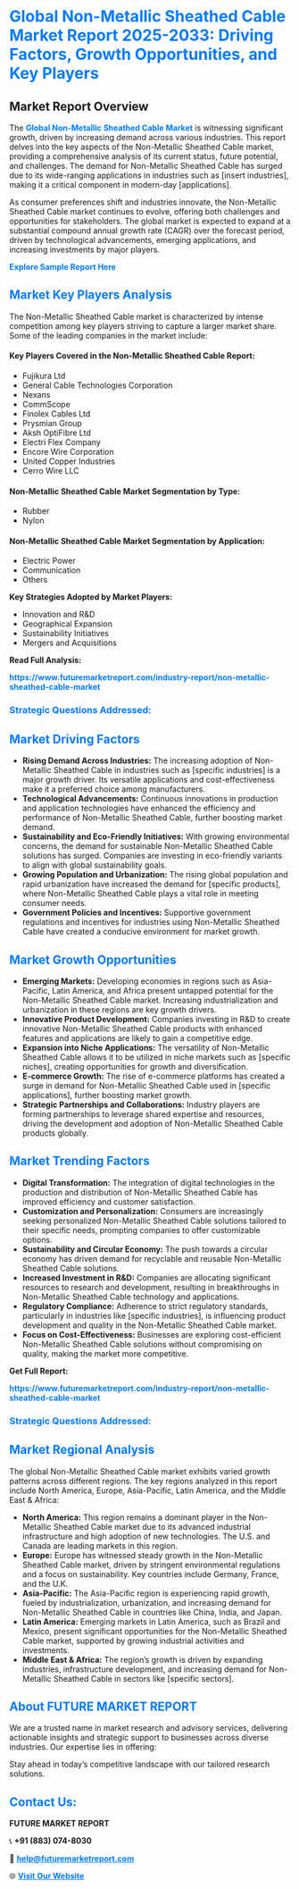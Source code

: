 <h1 style="color: #007BFF;">Global Non-Metallic Sheathed Cable Market Report 2025-2033: Driving Factors, Growth Opportunities, and Key Players</h1>

<section id="overview">
<h2>Market Report Overview</h2>
<p>The <a href="https://www.futuremarketreport.com/industry-report/non-metallic-sheathed-cable-market" style="color: #007BFF; text-decoration: none;"><strong>Global Non-Metallic Sheathed Cable Market</strong></a> is witnessing significant growth, driven by increasing demand across various industries. This report delves into the key aspects of the Non-Metallic Sheathed Cable market, providing a comprehensive analysis of its current status, future potential, and challenges. The demand for Non-Metallic Sheathed Cable has surged due to its wide-ranging applications in industries such as [insert industries], making it a critical component in modern-day [applications].</p>
<p>As consumer preferences shift and industries innovate, the Non-Metallic Sheathed Cable market continues to evolve, offering both challenges and opportunities for stakeholders. The global market is expected to expand at a substantial compound annual growth rate (CAGR) over the forecast period, driven by technological advancements, emerging applications, and increasing investments by major players.</p>
</section>

<section id="overview">
<p><a href="https://www.futuremarketreport.com/request-sample/reportId=91972" style="color: #007BFF; text-decoration: none;"><strong>Explore Sample Report Here</strong></a></p>
</section>

<section id="key-players">
<h2 style="color: #007BFF;">Market Key Players Analysis</h2>
<p>The Non-Metallic Sheathed Cable market is characterized by intense competition among key players striving to capture a larger market share. Some of the leading companies in the market include:</p>
<h4>Key Players Covered in the Non-Metallic Sheathed Cable Report:</h4>
<ul><li>Fujikura Ltd</li><li>General Cable Technologies Corporation</li><li>Nexans</li><li>CommScope</li><li>Finolex Cables Ltd</li><li>Prysmian Group</li><li>Aksh OptiFibre Ltd</li><li>Electri Flex Company</li><li>Encore Wire Corporation</li><li>United Copper Industries</li><li>Cerro Wire LLC</li></ul>
<h4>Non-Metallic Sheathed Cable Market Segmentation by Type:</h4>
<ul><li>Rubber</li><li>Nylon</li></ul>

<h4>Non-Metallic Sheathed Cable Market Segmentation by Application:</h4>
<ul><li>Electric Power</li><li>Communication</li><li>Others</li></ul>
<p><strong>Key Strategies Adopted by Market Players:</strong></p>
<ul>
<li>Innovation and R&D</li>
<li>Geographical Expansion</li>
<li>Sustainability Initiatives</li>
<li>Mergers and Acquisitions</li>
</ul>
</section>

<section>
<p><strong>Read Full Analysis: </strong></p><a href="https://www.futuremarketreport.com/industry-report/non-metallic-sheathed-cable-market" style="color: #007BFF; text-decoration: none;"><strong>https://www.futuremarketreport.com/industry-report/non-metallic-sheathed-cable-market</strong></a>
<h3 style="color: #007BFF;">Strategic Questions Addressed:</h3>
</section>

<section id="driving-factors">
<h2 style="color: #007BFF;">Market Driving Factors</h2>
<ul>
<li><strong>Rising Demand Across Industries:</strong> The increasing adoption of Non-Metallic Sheathed Cable in industries such as [specific industries] is a major growth driver. Its versatile applications and cost-effectiveness make it a preferred choice among manufacturers.</li>
<li><strong>Technological Advancements:</strong> Continuous innovations in production and application technologies have enhanced the efficiency and performance of Non-Metallic Sheathed Cable, further boosting market demand.</li>
<li><strong>Sustainability and Eco-Friendly Initiatives:</strong> With growing environmental concerns, the demand for sustainable Non-Metallic Sheathed Cable solutions has surged. Companies are investing in eco-friendly variants to align with global sustainability goals.</li>
<li><strong>Growing Population and Urbanization:</strong> The rising global population and rapid urbanization have increased the demand for [specific products], where Non-Metallic Sheathed Cable plays a vital role in meeting consumer needs.</li>
<li><strong>Government Policies and Incentives:</strong> Supportive government regulations and incentives for industries using Non-Metallic Sheathed Cable have created a conducive environment for market growth.</li>
</ul>
</section>

<section id="growth-opportunities">
<h2 style="color: #007BFF;">Market Growth Opportunities</h2>
<ul>
<li><strong>Emerging Markets:</strong> Developing economies in regions such as Asia-Pacific, Latin America, and Africa present untapped potential for the Non-Metallic Sheathed Cable market. Increasing industrialization and urbanization in these regions are key growth drivers.</li>
<li><strong>Innovative Product Development:</strong> Companies investing in R&D to create innovative Non-Metallic Sheathed Cable products with enhanced features and applications are likely to gain a competitive edge.</li>
<li><strong>Expansion into Niche Applications:</strong> The versatility of Non-Metallic Sheathed Cable allows it to be utilized in niche markets such as [specific niches], creating opportunities for growth and diversification.</li>
<li><strong>E-commerce Growth:</strong> The rise of e-commerce platforms has created a surge in demand for Non-Metallic Sheathed Cable used in [specific applications], further boosting market growth.</li>
<li><strong>Strategic Partnerships and Collaborations:</strong> Industry players are forming partnerships to leverage shared expertise and resources, driving the development and adoption of Non-Metallic Sheathed Cable products globally.</li>
</ul>
</section>

<section id="trending-factors">
<h2 style="color: #007BFF;">Market Trending Factors</h2>
<ul>
<li><strong>Digital Transformation:</strong> The integration of digital technologies in the production and distribution of Non-Metallic Sheathed Cable has improved efficiency and customer satisfaction.</li>
<li><strong>Customization and Personalization:</strong> Consumers are increasingly seeking personalized Non-Metallic Sheathed Cable solutions tailored to their specific needs, prompting companies to offer customizable options.</li>
<li><strong>Sustainability and Circular Economy:</strong> The push towards a circular economy has driven demand for recyclable and reusable Non-Metallic Sheathed Cable solutions.</li>
<li><strong>Increased Investment in R&D:</strong> Companies are allocating significant resources to research and development, resulting in breakthroughs in Non-Metallic Sheathed Cable technology and applications.</li>
<li><strong>Regulatory Compliance:</strong> Adherence to strict regulatory standards, particularly in industries like [specific industries], is influencing product development and quality in the Non-Metallic Sheathed Cable market.</li>
<li><strong>Focus on Cost-Effectiveness:</strong> Businesses are exploring cost-efficient Non-Metallic Sheathed Cable solutions without compromising on quality, making the market more competitive.</li>
</ul>
</section>

<section>
<p><strong>Get Full Report: </strong></p><a href="https://www.futuremarketreport.com/industry-report/non-metallic-sheathed-cable-market" style="color: #007BFF; text-decoration: none;"><strong>https://www.futuremarketreport.com/industry-report/non-metallic-sheathed-cable-market</strong></a>
<h3 style="color: #007BFF;">Strategic Questions Addressed:</h3>
</section>


<section id="regional-analysis">
<h2 style="color: #007BFF;">Market Regional Analysis</h2>
<p>The global Non-Metallic Sheathed Cable market exhibits varied growth patterns across different regions. The key regions analyzed in this report include North America, Europe, Asia-Pacific, Latin America, and the Middle East & Africa:</p>
<ul>
<li><strong>North America:</strong> This region remains a dominant player in the Non-Metallic Sheathed Cable market due to its advanced industrial infrastructure and high adoption of new technologies. The U.S. and Canada are leading markets in this region.</li>
<li><strong>Europe:</strong> Europe has witnessed steady growth in the Non-Metallic Sheathed Cable market, driven by stringent environmental regulations and a focus on sustainability. Key countries include Germany, France, and the U.K.</li>
<li><strong>Asia-Pacific:</strong> The Asia-Pacific region is experiencing rapid growth, fueled by industrialization, urbanization, and increasing demand for Non-Metallic Sheathed Cable in countries like China, India, and Japan.</li>
<li><strong>Latin America:</strong> Emerging markets in Latin America, such as Brazil and Mexico, present significant opportunities for the Non-Metallic Sheathed Cable market, supported by growing industrial activities and investments.</li>
<li><strong>Middle East & Africa:</strong> The region’s growth is driven by expanding industries, infrastructure development, and increasing demand for Non-Metallic Sheathed Cable in sectors like [specific sectors].</li>
</ul>
</section>

<footer>
<h2 style="color: #007BFF;">About FUTURE MARKET REPORT</h2>
<p>We are a trusted name in market research and advisory services, delivering actionable insights and strategic support to businesses across diverse industries. Our expertise lies in offering:</p>

<p>Stay ahead in today’s competitive landscape with our tailored research solutions.</p>

<h2 style="color: #007BFF;">Contact Us:</h2>
<p><strong>FUTURE MARKET REPORT</strong></p>
<p>📞 <strong>+91 (883) 074-8030</strong></p>
<p>📧 <strong><a href="mailto:help@futuremarketreport.com" style="color: #007BFF;">help@futuremarketreport.com</a></strong></p>
<p>🌐 <strong><a href="https://www.futuremarketreport.com/" style="color: #007BFF;">Visit Our Website</a></strong></p>
</footer>